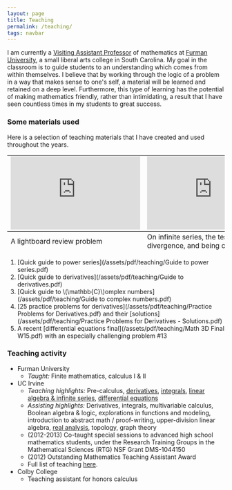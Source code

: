 ```yaml
---
layout: page
title: Teaching
permalink: /teaching/
tags: navbar
---
```

I am currently a [Visiting Assistant Professor](http://www.furman.edu/academics/mathematics/meet-our-faculty/Pages/Ryan-Holben.aspx) of mathematics at [Furman University](http://www.furman.edu), a small liberal arts college in South Carolina.  My goal in the classroom is to guide students to an understanding which comes from within themselves.  I believe that by working through the logic of a problem in a way that makes sense to one's self, a material will be learned and retained on a deep level.  Furthermore, this type of learning has the potential of making mathematics friendly, rather than intimidating, a result that I have seen countless times in my students to great success.

### Some materials used
Here is a selection of teaching materials that I have created and used throughout the years.


<table>
  <tbody>
    <tr>
      <td><iframe width="300" height="169" src="https://www.youtube.com/embed/zra6bqa9wxE" frameborder="0" allowfullscreen></iframe></td>
      <td><iframe width="300" height="169" src="https://www.youtube.com/embed/XhabvrODEPI" frameborder="0" allowfullscreen></iframe></td>
    </tr>
  </tbody>
  <tfoot>
    <tr>
      <td>A lightboard review problem</td>
      <td>On infinite series, the test for divergence, and being careful</td>
    </tr>
  </tfoot>
</table>

1. [Quick guide to power series](/assets/pdf/teaching/Guide to power series.pdf)
1. [Quick guide to derivatives](/assets/pdf/teaching/Guide to derivatives.pdf)
1. [Quick guide to \\(\mathbb{C}\\)omplex numbers](/assets/pdf/teaching/Guide to complex numbers.pdf)
1. [25 practice problems for derivatives](/assets/pdf/teaching/Practice Problems for Derivatives.pdf) and their [solutions](/assets/pdf/teaching/Practice Problems for Derivatives - Solutions.pdf)
1. A recent [differential equations final](/assets/pdf/teaching/Math 3D Final W15.pdf) with an especially challenging problem \#13

### Teaching activity
* Furman University
    * *Taught:* Finite mathematics, calculus I & II
* UC Irvine
    * *Teaching highlights:* Pre-calculus, [derivatives](https://eee.uci.edu/14f/44080), [integrals](https://eee.uci.edu/15w/44350), [linear algebra & infinite series](https://eee.uci.edu/12z/44295), [differential equations](https://eee.uci.edu/15w/44620)
    * *Assisting highlights:* Derivatives, integrals, multivariable calculus, Boolean algebra & logic, explorations in functions and modeling, introduction to abstract math / proof-writing, upper-division linear algebra, [real analysis](http://eee.uci.edu/13s/44901), topology, graph theory
    * (2012-2013) Co-taught special sessions to advanced high school mathematics students, under the Research Training Groups in the Mathematical Sciences (RTG) NSF Grant DMS-1044150
    * (2012) Outstanding Mathematics Teaching Assistant Award
    * Full list of teaching [here](http://websoc.reg.uci.edu/perl/InstructHist?input_name=Holben&term_yyyyst=ANY&order=term&action=Submit).
* Colby College
    * Teaching assistant for honors calculus
